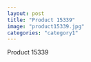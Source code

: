 ```yaml
---
layout: post
title: "Product 15339"
image: "product15339.jpg"
categories: "category1"
---
```

Product 15339
